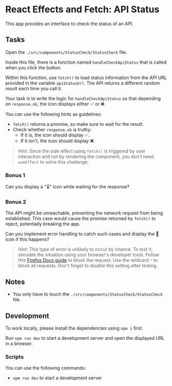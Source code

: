 # React Effects and Fetch: API Status

This app provides an interface to check the status of an API.

## Tasks

Open the `./src/components/StatusCheck/StatusCheck` file.

Inside this file, there is a function named `handleCheckApiStatus` that is called when you click the button.

Within this function, use `fetch()` to load status information from the API URL provided in the variable `apiStatusUrl`. The API returns a different random result each time you call it.

Your task is to write the logic for `handleCheckApiStatus` so that depending on `response.ok`, the icon displays either ✅ or ❌.

You can use the following hints as guidelines:

- `fetch()` returns a promise, so make sure to wait for the result.
- Check whether `response.ok` is truthy:
  - If it is, the icon should display ✅.
  - If it isn't, the icon should display ❌.

> _Hint:_ Since the side effect using `fetch()` is triggered by user interaction and not by rendering the component, you don't need `useEffect` to solve this challenge.

### Bonus 1

Can you display a "⏳" icon while waiting for the response?

### Bonus 2

The API might be unreachable, preventing the network request from being established. This case would cause the promise returned by `fetch()` to reject, potentially breaking the app.

Can you implement error handling to catch such cases and display the 🚨 icon if this happens?

> _Hint:_ This type of error is unlikely to occur by chance. To test it, simulate the situation using your browser's developer tools.
> Follow this [Firefox Docs guide](https://firefox-source-docs.mozilla.org/devtools-user/network_monitor/request_list/index.html#blocking-specific-urls) to block the request. Use the wildcard `*` to block all requests. Don't forget to disable this setting after testing.

## Notes

- You only have to touch the `./src/components/StatusCheck/StatusCheck` file.

## Development

To work locally, please install the dependencies using `npm i` first.

Run `npm run dev` to start a development server and open the displayed URL in a browser.

### Scripts

You can use the following commands:

- `npm run dev` to start a development server
